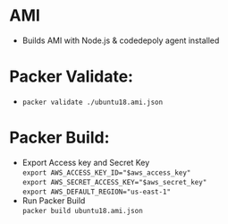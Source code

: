 # AMI
- Builds AMI with Node.js & codedepoly agent installed
# Packer Validate:
- `packer validate ./ubuntu18.ami.json`
# Packer Build:
- Export Access key and Secret Key  
 `export AWS_ACCESS_KEY_ID="$aws_access_key"`  
 `export AWS_SECRET_ACCESS_KEY="$aws_secret_key"`  
 `export AWS_DEFAULT_REGION="us-east-1"`  
- Run Packer Build  
 `packer build ubuntu18.ami.json`
